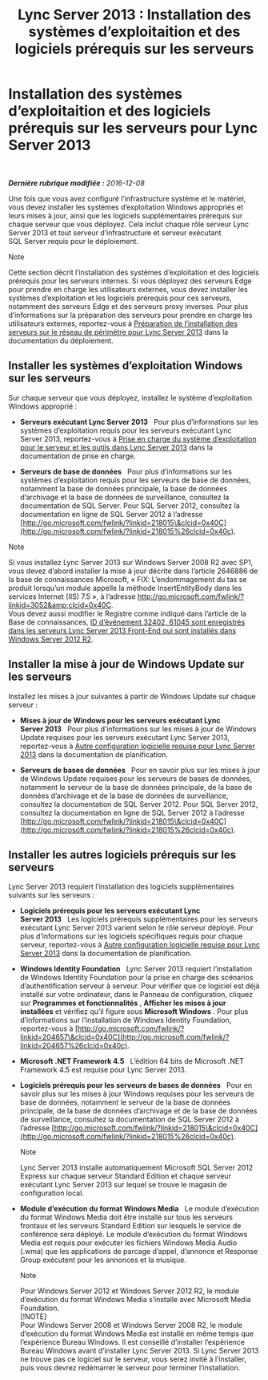 ﻿---
title: 'Lync Server 2013 : Installation des systèmes d’exploitaition et des logiciels prérequis sur les serveurs'
TOCTitle: Installation des systèmes d’exploitaition et des logiciels prérequis sur les serveurs
ms:assetid: 055991e0-5aeb-43fc-a7ba-d4b02316d73b
ms:mtpsurl: https://technet.microsoft.com/fr-fr/library/Gg398103(v=OCS.15)
ms:contentKeyID: 49296120
ms.date: 12/10/2016
mtps_version: v=OCS.15
ms.translationtype: HT
---

# Installation des systèmes d’exploitaition et des logiciels prérequis sur les serveurs pour Lync Server 2013

 

_**Dernière rubrique modifiée :** 2016-12-08_

Une fois que vous avez configuré l’infrastructure système et le matériel, vous devez installer les systèmes d’exploitation Windows appropriés et leurs mises à jour, ainsi que les logiciels supplémentaires prérequis sur chaque serveur que vous déployez. Cela inclut chaque rôle serveur Lync Server 2013 et tout serveur d’infrastructure et serveur exécutant SQL Server requis pour le déploiement.

> [!NOTE]  
> Cette section décrit l’installation des systèmes d’exploitation et des logiciels prérequis pour les serveurs internes. Si vous déployez des serveurs Edge pour prendre en charge les utilisateurs externes, vous devez installer les systèmes d’exploitation et les logiciels prérequis pour ces serveurs, notamment des serveurs Edge et des serveurs proxy inverses. Pour plus d’informations sur la préparation des serveurs pour prendre en charge les utilisateurs externes, reportez-vous à <a href="lync-server-2013-preparing-for-installation-of-servers-in-the-perimeter-network.md">Préparation de l’installation des serveurs sur le réseau de périmètre pour Lync Server 2013</a> dans la documentation du déploiement.

## Installer les systèmes d’exploitation Windows sur les serveurs

Sur chaque serveur que vous déployez, installez le système d’exploitation Windows approprié :

  - **Serveurs exécutant Lync Server 2013**   Pour plus d’informations sur les systèmes d’exploitation requis pour les serveurs exécutant Lync Server 2013, reportez-vous à [Prise en charge du système d’exploitation pour le serveur et les outils dans Lync Server 2013](lync-server-2013-server-and-tools-operating-system-support.md) dans la documentation de prise en charge.

  - **Serveurs de base de données**   Pour plus d’informations sur les systèmes d’exploitation requis pour les serveurs de base de données, notamment la base de données principale, la base de données d’archivage et la base de données de surveillance, consultez la documentation de SQL Server. Pour SQL Server 2012, consultez la documentation en ligne de SQL Server 2012 à l’adresse [http://go.microsoft.com/fwlink/?linkid=218015\&clcid=0x40C](http://go.microsoft.com/fwlink/?linkid=218015%26clcid=0x40c).

> [!NOTE]  
> Si vous installez Lync Server 2013 sur Windows Server 2008 R2 avec SP1, vous devez d’abord installer la mise à jour décrite dans l’article 2646886 de la base de connaissances Microsoft, « FIX: L’endommagement du tas se produit lorsqu’un module appelle la méthode InsertEntityBody dans les services Internet (IIS) 7.5 », à l’adresse <a href="http://go.microsoft.com/fwlink/?linkid=3052%26clcid=0x40c">http://go.microsoft.com/fwlink/?linkid=3052&amp;clcid=0x40C</a>.<br />
Vous devez aussi modifier le Registre comme indiqué dans l’article de la Base de connaissances, <a href="http://go.microsoft.com/fwlink/p/?linkid=506893">ID d’événement 32402, 61045 sont enregistrés dans les serveurs Lync Server 2013 Front-End qui sont installés dans Windows Server 2012 R2</a>.

## Installer la mise à jour de Windows Update sur les serveurs

Installez les mises à jour suivantes à partir de Windows Update sur chaque serveur :

  - **Mises à jour de Windows pour les serveurs exécutant Lync Server 2013**   Pour plus d’informations sur les mises à jour de Windows Update requises pour les serveurs exécutant Lync Server 2013, reportez-vous à [Autre configuration logicielle requise pour Lync Server 2013](lync-server-2013-additional-software-requirements.md) dans la documentation de planification.

  - **Serveurs de bases de données**   Pour en savoir plus sur les mises à jour de Windows Update requises pour les serveurs de bases de données, notamment le serveur de la base de données principale, de la base de données d’archivage et de la base de données de surveillance, consultez la documentation de SQL Server 2012. Pour SQL Server 2012, consultez la documentation en ligne de SQL Server 2012 à l’adresse [http://go.microsoft.com/fwlink/?linkid=218015\&clcid=0x40C](http://go.microsoft.com/fwlink/?linkid=218015%26clcid=0x40c).

## Installer les autres logiciels prérequis sur les serveurs

Lync Server 2013 requiert l’installation des logiciels supplémentaires suivants sur les serveurs :

  - **Logiciels prérequis pour les serveurs exécutant Lync Server 2013**   Les logiciels prérequis supplémentaires pour les serveurs exécutant Lync Server 2013 varient selon le rôle serveur déployé. Pour plus d’informations sur les logiciels spécifiques requis pour chaque serveur, reportez-vous à [Autre configuration logicielle requise pour Lync Server 2013](lync-server-2013-additional-software-requirements.md) dans la documentation de planification.

  - **Windows Identity Foundation**   Lync Server 2013 requiert l’installation de Windows Identity Foundation pour la prise en charge des scénarios d’authentification serveur à serveur. Pour vérifier que ce logiciel est déjà installé sur votre ordinateur, dans le Panneau de configuration, cliquez sur **Programmes et fonctionnalités** , **Afficher les mises à jour installées** et vérifiez qu’il figure sous **Microsoft Windows** . Pour plus d’informations sur l’installation de Windows Identity Foundation, reportez-vous à [http://go.microsoft.com/fwlink/?linkid=204657\&clcid=0x40C](http://go.microsoft.com/fwlink/?linkid=204657%26clcid=0x40c).

  - **Microsoft .NET Framework 4.5**   L’édition 64 bits de Microsoft .NET Framework 4.5 est requise pour Lync Server 2013.

  - **Logiciels prérequis pour les serveurs de bases de données**   Pour en savoir plus sur les mises à jour Windows requises pour les serveurs de base de données, notamment le serveur de la base de données principale, de la base de données d’archivage et de la base de données de surveillance, consultez la documentation de SQL Server 2012 à l’adresse [http://go.microsoft.com/fwlink/?linkid=218015\&clcid=0x40C](http://go.microsoft.com/fwlink/?linkid=218015%26clcid=0x40c).
    
    > [!NOTE]  
    > Lync Server 2013 installe automatiquement Microsoft SQL Server 2012 Express sur chaque serveur Standard Edition et chaque serveur exécutant Lync Server 2013 sur lequel se trouve le magasin de configuration local.

  - **Module d’exécution du format Windows Media**   Le module d’exécution du format Windows Media doit être installé sur tous les serveurs frontaux et les serveurs Standard Edition sur lesquels le service de conférence sera déployé. Le module d’exécution du format Windows Media est requis pour exécuter les fichiers Windows Media Audio (.wma) que les applications de parcage d’appel, d’annonce et Response Group exécutent pour les annonces et la musique.
    
    > [!NOTE]  
    > Pour Windows Server 2012 et Windows Server 2012 R2, le module d’exécution du format Windows Media s’installe avec Microsoft Media Foundation.    
    > [!NOTE]  
    > Pour Windows Server 2008 et Windows Server 2008 R2, le module d’exécution du format Windows Media est installé en même temps que l’expérience Bureau Windows. Il est conseillé d’installer l’expérience Bureau Windows avant d’installer Lync Server 2013. Si Lync Server 2013 ne trouve pas ce logiciel sur le serveur, vous serez invité à l’installer, puis vous devrez redémarrer le serveur pour terminer l’installation.

